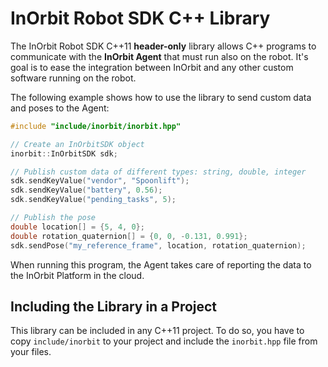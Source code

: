 # InOrbit Robot SDK C++ Library

The InOrbit Robot SDK C++11 **header-only** library allows C++ programs to communicate with the **InOrbit Agent** that must run also on the robot. It's goal is to ease the integration between InOrbit and any other custom software running on the robot.

The following example shows how to use the library to send custom data and poses to the Agent:

```cpp
#include "include/inorbit/inorbit.hpp"

// Create an InOrbitSDK object
inorbit::InOrbitSDK sdk;

// Publish custom data of different types: string, double, integer
sdk.sendKeyValue("vendor", "Spoonlift");
sdk.sendKeyValue("battery", 0.56);
sdk.sendKeyValue("pending_tasks", 5);

// Publish the pose
double location[] = {5, 4, 0};
double rotation_quaternion[] = {0, 0, -0.131, 0.991};
sdk.sendPose("my_reference_frame", location, rotation_quaternion);
```

When running this program, the Agent takes care of reporting the data to the InOrbit Platform in the cloud.

## Including the Library in a Project

This library can be included in any C++11 project. To do so, you have to copy `include/inorbit` to your project and include the `inorbit.hpp` file from your files.
